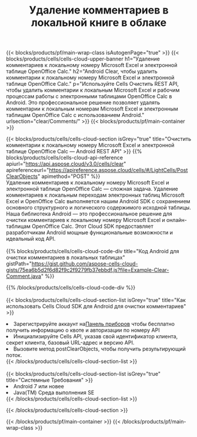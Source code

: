 ﻿---
title:  Удаление комментариев в локальной книге в облаке
description:  Облачные API и SDK для очистки комментариев к номерам Microsoft, Excel и OpenOffice Calc. Очистите комментарии к локальным таблицам с помощью облака Cells API. SDK поддерживает различные языки разработки. К ним относятся Android, C#, Go, Java, NodeJS, Perl, PHP, Python, Ruby и Swift.
---
{{< blocks/products/pf/main-wrap-class isAutogenPage="true" >}}
{{< blocks/products/cells/cells-cloud-upper-banner h1="Удаление комментариев к локальному номеру Microsoft Excel и электронной таблице OpenOffice Calc." h2="Android Clear, чтобы удалить комментарии к локальному номеру Microsoft Excel и электронной таблице OpenOffice Calc." p="Используйте Cells Очистить REST API, чтобы удалить комментарии к локальным Microsoft Excel и рабочим процессам работы с электронными таблицами OpenOffice Calc в Android. Это профессиональное решение позволяет удалять комментарии к локальным номерам Microsoft Excel и электронным таблицам OpenOffice Calc с использованием Android." urlsection="clear/Comments/" >}}
{{< blocks/products/pf/main-container >}}

{{< blocks/products/cells/cells-cloud-section isGrey="true" title="Очистить комментарии к локальному номеру Microsoft Excel и электронной таблице OpenOffice Calc — Android REST API" >}}
{{% blocks/products/cells/cells-cloud-api-reference apiurl="https://api.aspose.cloud/v3.0/cells/clear" apireferenceurl="https://apireference.aspose.cloud/cells/#/LightCells/PostClearObjects" apimethod="POST" %}}
<br/>
Удаление комментариев к локальному номеру Microsoft Excel и электронной таблице OpenOffice Calc — сложная задача. Удаление комментариев к локальным переходам электронных таблиц Microsoft Excel и OpenOffice Calc выполняется нашим Android SDK с сохранением основного структурного и логического содержимого исходной таблицы. Наша библиотека Android — это профессиональное решение для очистки комментариев к локальному номеру Microsoft Excel и онлайн-таблицам OpenOffice Calc. Этот Cloud SDK предоставляет разработчикам Android мощные функциональные возможности и идеальный код API.
<br/>
<br/>
{{% blocks/products/cells/cells-cloud-code-div title="Код Android для очистки комментариев в локальных таблицах" gistPath="https://gist.github.com/aspose-cells-cloud-gists/75ea6b5d2f6d82f9c2f9279fb37ebbdf.js?file=Example-Clear-Comment.java" %}}
  
{{% /blocks/products/cells/cells-cloud-code-div %}}
<br/>
<br/>
{{< blocks/products/cells/cells-cloud-section-list isGrey="true" title="Как использовать Cells Cloud SDK для Android для очистки комментариев" >}}
<li> Зарегистрируйте аккаунт на<a href="https://dashboard.aspose.cloud/">Панель приборов</a> чтобы бесплатно получить информацию о квоте и авторизации по номеру API</li>
<li>Инициализируйте Cells API, указав свой идентификатор клиента, секрет клиента, базовый URL-адрес и версию API.</li>
<li>Вызовите метод postClearObjects, чтобы получить результирующий поток.</li>
{{< /blocks/products/cells/cells-cloud-section-list >}}
<br/>
<br/>
{{< blocks/products/cells/cells-cloud-section-list isGrey="true" title="Системные Требования" >}}
<li>Android 7 или новее</li>
<li>Java(TM) Среда выполнения SE</li>
{{< /blocks/products/cells/cells-cloud-section-list >}}

{{< /blocks/products/cells/cells-cloud-section >}}

{{< /blocks/products/pf/main-container >}}
{{< /blocks/products/pf/main-wrap-class >}}
